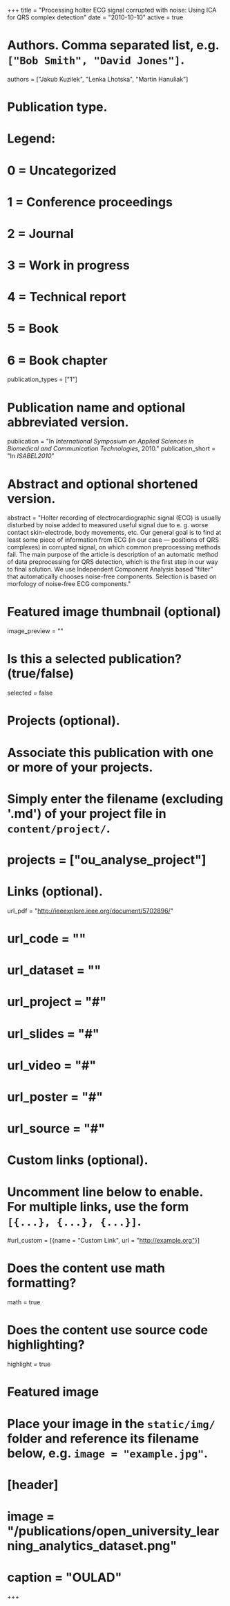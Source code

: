 +++
title = "Processing holter ECG signal corrupted with noise: Using ICA for QRS complex detection"
date = "2010-10-10"
active = true

# Authors. Comma separated list, e.g. `["Bob Smith", "David Jones"]`.
authors = ["Jakub Kuzilek", "Lenka Lhotska", "Martin Hanuliak"]

# Publication type.
# Legend:
# 0 = Uncategorized
# 1 = Conference proceedings
# 2 = Journal
# 3 = Work in progress
# 4 = Technical report
# 5 = Book
# 6 = Book chapter
publication_types = ["1"]

# Publication name and optional abbreviated version.
publication = "In *International Symposium on Applied Sciences in Biomedical and Communication Technologies*, 2010."
publication_short = "In *ISABEL2010*"

# Abstract and optional shortened version.
abstract = "Holter recording of electrocardiographic signal (ECG) is usually disturbed by noise added to measured useful signal due to e. g. worse contact skin-electrode, body movements, etc. Our general goal is to find at least some piece of information from ECG (in our case — positions of QRS complexes) in corrupted signal, on which common preprocessing methods fail. The main purpose of the article is description of an automatic method of data preprocessing for QRS detection, which is the first step in our way to final solution. We use Independent Component Analysis based ”filter” that automatically chooses noise-free components. Selection is based on morfology of noise-free ECG components."

# Featured image thumbnail (optional)
image_preview = ""

# Is this a selected publication? (true/false)
selected = false

# Projects (optional).
#   Associate this publication with one or more of your projects.
#   Simply enter the filename (excluding '.md') of your project file in `content/project/`.
# projects = ["ou_analyse_project"]

# Links (optional).
url_pdf = "http://ieeexplore.ieee.org/document/5702896/"
# url_code = ""
# url_dataset = ""
# url_project = "#"
# url_slides = "#"
# url_video = "#"
# url_poster = "#"
# url_source = "#"

# Custom links (optional).
#   Uncomment line below to enable. For multiple links, use the form `[{...}, {...}, {...}]`.
#url_custom = [{name = "Custom Link", url = "http://example.org"}]

# Does the content use math formatting?
math = true

# Does the content use source code highlighting?
highlight = true

# Featured image
# Place your image in the `static/img/` folder and reference its filename below, e.g. `image = "example.jpg"`.
# [header]
# image = "/publications/open_university_learning_analytics_dataset.png"
# caption = "OULAD"

+++

